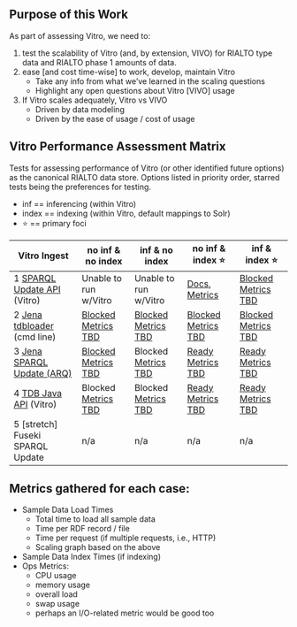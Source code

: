 ## Purpose of this Work

As part of assessing Vitro, we need to:

1. test the scalability of Vitro (and, by extension, VIVO) for RIALTO type data and RIALTO phase 1 amounts of data.
2. ease [and cost time-wise] to work, develop, maintain Vitro
    * Take any info from what we’ve learned in the scaling questions
    * Highlight any open questions about Vitro [VIVO] usage
3. If Vitro scales adequately, Vitro vs VIVO
    * Driven by data modeling
    * Driven by the ease of usage / cost of usage

## Vitro Performance Assessment Matrix

Tests for assessing performance of Vitro (or other identified future options) as the canonical RIALTO data store. Options listed in priority order, starred tests being the preferences for testing.

* inf == inferencing (within Vitro)
* index == indexing (within Vitro, default mappings to Solr)
* :star: == primary foci

Vitro Ingest                | no inf & no index    | inf & no index       | no inf & index :star:  | inf & index :star:
--------------------------- | -------------------- | -------------------- | ---------------------- | --------
1 [SPARQL Update API](https://github.com/sul-dlss/rialto/wiki/Loading-data-into-Vitro:-SPARQL-Update-API) (Vitro)        | Unable to run w/Vitro | Unable to run w/Vitro | [Docs](https://github.com/sul-dlss/rialto/wiki/Loading-data-into-Vitro:-SPARQL-Update-API), [Metrics](https://sulstats.stanford.edu/dashboard/db/servers?from=1527133800000&to=1527153600000&var-department=dlss&var-project=rialto&var-server=rialto-vitro-dev&theme=light) | [Blocked](https://github.com/sul-dlss/rialto/issues/51) [Metrics TBD]() 
2 [Jena tdbloader](https://github.com/sul-dlss/rialto/wiki/Loading-data-into-Vitro:-Jena-tdbloader) (cmd line) | [Blocked](https://github.com/sul-dlss/rialto/issues/66) [Metrics TBD]() | [Blocked](https://github.com/sul-dlss/rialto/issues/67) [Metrics TBD]() | [Blocked](https://github.com/sul-dlss/rialto/issues/55)   [Metrics TBD]() | [Blocked](https://github.com/sul-dlss/rialto/issues/56) [Metrics TBD]() 
3 [Jena SPARQL Update (ARQ)](https://github.com/sul-dlss/rialto/wiki/Loading-data-into-Vitro:-Jena-SPARQL-Update-(ARQ))  | [Blocked](https://github.com/sul-dlss/rialto/issues/61) [Metrics TBD]() | Blocked [Metrics TBD]()              | [Ready](https://github.com/sul-dlss/rialto/issues/59)  [Metrics TBD]()    | [Ready](https://github.com/sul-dlss/rialto/issues/60) [Metrics TBD]() 
4 [TDB Java API](https://github.com/sul-dlss/rialto/wiki/Loading-data-into-Vitro:-TDB-Java-API) (Vitro)      | Blocked [Metrics TBD]()              | Blocked [Metrics TBD]()              | [Ready](https://github.com/sul-dlss/rialto/issues/63) [Metrics TBD]()     | [Ready](https://github.com/sul-dlss/rialto/issues/62) [Metrics TBD]() 
5 [stretch] Fuseki SPARQL Update | n/a | n/a | n/a | n/a

## Metrics gathered for each case:
- Sample Data Load Times
  - Total time to load all sample data
  - Time per RDF record / file
  - Time per request (if multiple requests, i.e., HTTP)
  - Scaling graph based on the above
- Sample Data Index Times (if indexing)
- Ops Metrics:
  - CPU usage
  - memory usage
  - overall load
  - swap usage
  - perhaps an I/O-related metric would be good too
